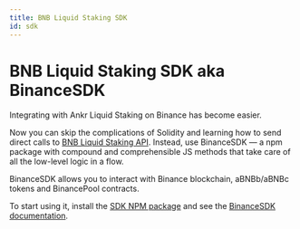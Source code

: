 ```yaml
---
title: BNB Liquid Staking SDK
id: sdk
---
```


# BNB Liquid Staking SDK aka BinanceSDK

Integrating with Ankr Liquid Staking on Binance has become easier. 

Now you can skip the complications of Solidity and learning how to send direct calls to [BNB Liquid Staking API](https://www.ankr.com/docs/staking/liquid-staking/bnb/api/). 
Instead, use BinanceSDK — a npm package with compound and comprehensible JS methods that take care of all the low-level logic in a flow.

BinanceSDK allows you to interact with Binance blockchain, aBNBb/aBNBc tokens and BinancePool contracts.

To start using it, install the [SDK NPM package](https://www.npmjs.com/package/@ankr.com/staking-sdk) and see the [BinanceSDK documentation](https://www.ankr.com/docs/staking/sdk/classes/BinanceSDK.html).